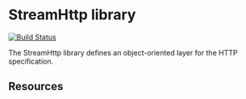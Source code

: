 StreamHttp library
==================

[![Build Status](https://travis-ci.org/mcolabs/streamHttp.svg?branch=master)](https://travis-ci.org/mcolabs/streamHttp)

The StreamHttp library defines an object-oriented layer for the HTTP specification.

Resources
---------

